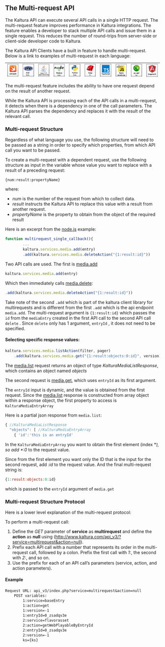 ## The Multi-request API

The Kaltura API can execute several API calls in a single HTTP request. The multi-request feature improves performance in Kaltura integrations. The feature enables a developer to stack multiple API calls and issue them in a single request. This reduces the number of round-trips from server-side or client-side developer code to Kaltura.

The Kaltura API Clients have a built in feature to handle multi-request. Below is a link to examples of multi-request in each language:

| [![ios](img/clientlangs/ios.png)](https://github.com/kaltura/KalturaGeneratedAPIClientsSwift/blob/master/Example/Tests/MultirequestTest.swift) | [![php](img/clientlangs/php.png)](https://github.com/kaltura/KalturaGeneratedAPIClientsPHP/blob/master/TestCode/TestMain.php#L105) | [![java](img/clientlangs/java.png)](https://github.com/kaltura/KalturaGeneratedAPIClientsJava/blob/master/src/test/java/com/kaltura/client/test/MultiRequestTest.java) | [![node](img/clientlangs/node.png)](https://github.com/kaltura/KalturaGeneratedAPIClientsNodeJS/blob/master/example.js#L234) | [![python](img/clientlangs/python.png)](https://github.com/kaltura/KalturaGeneratedAPIClientsPython/blob/master/KalturaClient/tests/test_functional.py#L222) | [![ruby](img/clientlangs/ruby.png)](https://github.com/kaltura/KalturaGeneratedAPIClientsRuby/blob/master/test/media_service_test.rb#L145) | [![ts](img/clientlangs/ts.png)](https://github.com/kaltura/KalturaGeneratedAPIClientsTypescript/blob/master/src/tests/kaltura-multi-request.spec.ts) | [![ajax](img/clientlangs/ajax.png)](https://github.com/kaltura/KalturaGeneratedAPIClientsAJAX/blob/master/test/multi-request.test.js) | [![csharp](img/clientlangs/csharp.png)](https://github.com/kaltura/KalturaGeneratedAPIClientsCsharp/blob/master/KalturaClientTester/ClientTester.cs#L446) | [![angular](img/clientlangs/angular.png)](https://github.com/kaltura/KalturaGeneratedAPIClientsAngular/blob/master/projects/kaltura-ngx-client/src/tests/kaltura-multi-request.spec.ts) |
| ------------------------------------------------------------ | ------------------------------------------------------------ | ------------------------------------------------------------ | ------------------------------------------------------------ | ------------------------------------------------------------ | ------------------------------------------------------------ | ------------------------------------------------------------ | ------------------------------------------------------------ | ------------------------------------------------------------ | ------------------------------------------------------------ |

The multi-request feature includes the ability to have one request depend on the result of another request.

While the Kaltura API is processing each of the API calls in a multi-request, it detects when there is a dependency in one of the call parameters. The Kaltura API parses the dependency and replaces it with the result of the relevant call.

### Multi-request Structure

Regardless of what language you use, the following structure will need to be passed as a string in order to specify which properties, from which API call you want to be passed. 

To create a multi-request with a dependent request, use the following structure as input in the variable whose value you want to replace with a result of a preceding request:

```
{num:result:propertyName}
```

where:

- *num* is the number of the request from which to collect data.
- *result* instructs the Kaltura API to replace this value with a result from another request.
- *propertyName* is the property to obtain from the object of the required result

Here is an excerpt from the [node.js](https://github.com/kaltura/KalturaGeneratedAPIClientsNodeJS/blob/master/example.js#L115) example:

```javascript
function multirequest_single_callback(){
		...
		kaltura.services.media.add(entry)
		.add(kaltura.services.media.deleteAction("{1:result:id}"))
```

Two API calls are used. The first is [media.add](https://developer.kaltura.com/console/service/media/action/add)

```javascript
kaltura.services.media.add(entry)
```

Which then immediately calls [media.delete](https://developer.kaltura.com/console/service/media/action/delete):

```javascript
.add(kaltura.services.media.deleteAction("{1:result:id}"))
```

Take note of the second `.add` which is part of the kaltura client library for multirequests and is different from the first `.add` which is the api endpoint `media.add`.  The multi-request argument is `{1:result:id}` which passes the `id` from the `mediaEntry` created in the first API call to the second API call `delete` . Since `delete` only has 1 argument, `entryId` , it does not need to be specified. 

#### Selecting specific response values:

```javascript
kaltura.services.media.listAction(filter, pager)
    .add(kaltura.services.media.get("{1:result:objects:0:id}", version)
```

The [media.list](https://developer.kaltura.com/console/service/media/action/list) request returns an object of type *KalturaMediaListResponse*, which contains an object named *objects* 

The second request is [media.get](https://developer.kaltura.com/console/service/media/action/get), which uses `entryId` as its first argument.

The `entryId` input is dynamic, and the value is obtained from the first request. Since the [media.list](https://developer.kaltura.com/console/service/media/action/list) response is constructed from array object within a response object, the first property to access is `KalturaMediaEntryArray`

Here is a partial json response from `media.list`:

```javascript
{ //KalturaMediaListResponse
  "objects": [ //KalturaMediaEntryArray
    { 'id':'this is an entryId'
```

In the `KalturaMediaEntryArray` you want to obtain the first element (index **), so add  \*:0* to the request value.

Since from the first element you want only the ID that is the input for the second request, add *:id* to the request value. And the final multi-request string is:

```javascript
{1:result:objects:0:id}
```

which is passed to the `entryId` argument of `media.get` 

### Multi-request Structure Protocol

Here is a lower level explanation of the multi-request protocol:

To perform a multi-request call:

1. Define the *GET* parameter of **service** as **multirequest** and define the **action** as **null** using (http://www.kaltura.com/api_v3/?service=multirequest&action=null).
2. Prefix each API call with a number that represents its order in the multi-request call, followed by a colon. Prefix the first call with *1:*, the second with *2:*, and so on.
3. Use the prefix for each of an API call’s parameters (service, action, and action parameters).

#### Example

```
Request URL: api_v3/index.php?service=multirequest&action=null
	POST variables:
		1:service=baseEntry
		1:action=get
		1:version=-1
		1:entryId=0_zsadqv3e
		2:service=flavorasset
		2:action=getWebPlayableByEntryId
		2:entryId=0_zsadqv3e
		2:version=-1
		ks={ks}
```

### 
